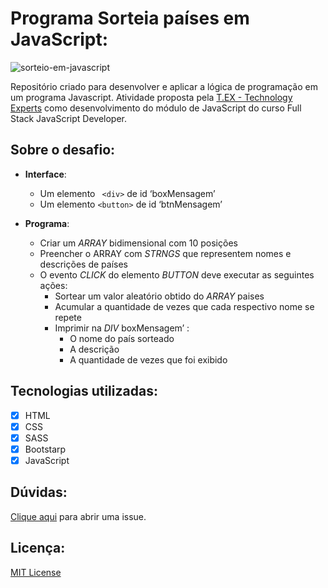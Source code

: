 # Programa Sorteia países em JavaScript:

![sorteio-em-javascript](https://user-images.githubusercontent.com/99570969/200969853-18ba17c4-cf88-48f8-90a8-7193c53cf063.png)

Repositório criado para desenvolver e aplicar a lógica de programação em um programa Javascript. Atividade proposta pela  [T.EX - Technology Experts](https://www.texperts.com.br) como desenvolvimento do módulo de JavaScript do curso Full Stack JavaScript Developer.

## Sobre o desafio:

- **Interface**:

  - Um elemento ` <div>` de id ‘boxMensagem’
  - Um elemento `<button>` de id ‘btnMensagem’

- **Programa**:

  - Criar um *_ARRAY_*  bidimensional com 10 posições
  - Preencher o ARRAY com *_STRNGS_* que representem nomes e descrições de países
  - O evento *_CLICK_* do elemento *_BUTTON_* deve executar as seguintes ações:
    - Sortear um valor aleatório obtido do *_ARRAY_* paises
    - Acumular a quantidade de vezes que cada respectivo nome se repete
    - Imprimir na *_DIV_* boxMensagem’ :
      - O nome do país sorteado
      - A descrição
      - A quantidade de vezes que foi exibido

## Tecnologias utilizadas:

- [x] HTML
- [x] CSS
- [x] SASS
- [x] Bootstarp
- [X] JavaScript

## Dúvidas:
[Clique aqui](https://github.com/kelvya/programa-javascript/issues/new) para abrir uma issue.

## Licença:
[MIT License ](https://choosealicense.com/licenses/mit/)


